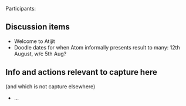 Participants: 

Discussion items
----------------
* Welcome to Atijit
* Doodle dates for when Atom informally presents result to many: 12th August, w/c 5th Aug?																							

Info and actions relevant to capture here
-----------------------------------------
(and which is not capture elsewhere)

* ...
